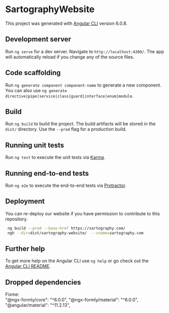 # SartographyWebsite

This project was generated with [Angular CLI](https://github.com/angular/angular-cli) version 6.0.8.

## Development server

Run `ng serve` for a dev server. Navigate to `http://localhost:4200/`. The app will automatically reload if you change any of the source files.

## Code scaffolding

Run `ng generate component component-name` to generate a new component. You can also use `ng generate directive|pipe|service|class|guard|interface|enum|module`.

## Build

Run `ng build` to build the project. The build artifacts will be stored in the `dist/` directory. Use the `--prod` flag for a production build.

## Running unit tests

Run `ng test` to execute the unit tests via [Karma](https://karma-runner.github.io).

## Running end-to-end tests

Run `ng e2e` to execute the end-to-end tests via [Protractor](http://www.protractortest.org/).

## Deployment
You can re-deploy our website if you have permission to contribute to this repository.  
```bash
 ng build --prod --base-href https://sartography.com/
 ngh --dir=dist/sartography-website/  --cname=sartography.com
```

## Further help

To get more help on the Angular CLI use `ng help` or go check out the [Angular CLI README](https://github.com/angular/angular-cli/blob/master/README.md).

## Dropped dependencies
Fixme:  
"@ngx-formly/core": "^6.0.0",
"@ngx-formly/material": "^6.0.0",
"@angular/material": "^11.2.13",
